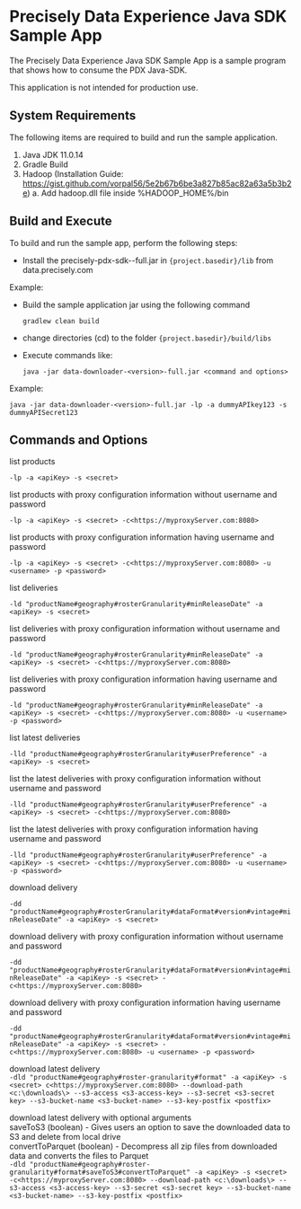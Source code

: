 # Precisely Data Experience Java SDK Sample App

The Precisely Data Experience Java SDK Sample App is a sample program that shows how to consume the PDX Java-SDK.

This application is not intended for production use.

## System Requirements
The following items are required to build and run the sample application.
1. Java JDK 11.0.14
2. Gradle Build
3. Hadoop (Installation Guide: https://gist.github.com/vorpal56/5e2b67b6be3a827b85ac82a63a5b3b2e)
    a. Add hadoop.dll file inside %HADOOP_HOME%/bin

## Build and Execute

To build and run the sample app, perform the following steps:
- Install the precisely-pdx-sdk-<version>-full.jar in `{project.basedir}/lib` from data.precisely.com

Example: 

- Build the sample application jar using the following command

    `gradlew clean build`
- change directories (cd) to the folder `{project.basedir}/build/libs`
- Execute commands like:

   `java -jar data-downloader-<version>-full.jar <command and options>`

Example: 

`java -jar data-downloader-<version>-full.jar -lp -a dummyAPIkey123 -s dummyAPISecret123`

## Commands and Options

list products

`-lp -a <apiKey> -s <secret>`

list products with proxy configuration information without username and password

`-lp -a <apiKey> -s <secret> -c<https://myproxyServer.com:8080>`

list products with proxy configuration information having username and password

`-lp -a <apiKey> -s <secret> -c<https://myproxyServer.com:8080> -u <username> -p <password>`

list deliveries

`-ld "productName#geography#rosterGranularity#minReleaseDate" -a <apiKey> -s <secret>`

list deliveries with proxy configuration information without username and password

`-ld "productName#geography#rosterGranularity#minReleaseDate" -a <apiKey> -s <secret> -c<https://myproxyServer.com:8080>`

list deliveries with proxy configuration information having username and password

`-ld "productName#geography#rosterGranularity#minReleaseDate" -a <apiKey> -s <secret> -c<https://myproxyServer.com:8080> -u <username> -p <password>`

list latest deliveries

`-lld "productName#geography#rosterGranularity#userPreference" -a <apiKey> -s <secret>`

list the latest deliveries with proxy configuration information without username and password

`-lld "productName#geography#rosterGranularity#userPreference" -a <apiKey> -s <secret> -c<https://myproxyServer.com:8080>`

list the latest deliveries with proxy configuration information having username and password

`-lld "productName#geography#rosterGranularity#userPreference" -a <apiKey> -s <secret> -c<https://myproxyServer.com:8080> -u <username> -p <password>`

download delivery

`-dd "productName#geography#rosterGranularity#dataFormat#version#vintage#minReleaseDate" -a <apiKey> -s <secret>`

download delivery with proxy configuration information without username and password

`-dd "productName#geography#rosterGranularity#dataFormat#version#vintage#minReleaseDate" -a <apiKey> -s <secret> -c<https://myproxyServer.com:8080>`

download delivery with proxy configuration information having username and password

`-dd "productName#geography#rosterGranularity#dataFormat#version#vintage#minReleaseDate" -a <apiKey> -s <secret> -c<https://myproxyServer.com:8080> -u <username> -p <password>`

download latest delivery</br>
`-dld "productName#geography#roster-granularity#format" -a <apiKey> -s <secret> c<https://myproxyServer.com:8080> --download-path <c:\downloads\> --s3-access <s3-access-key> --s3-secret <s3-secret key> --s3-bucket-name <s3-bucket-name> --s3-key-postfix <postfix>`  
  
download latest delivery with optional arguments  
saveToS3 (boolean) - Gives users an option to save the downloaded data to S3 and delete from local drive  
convertToParquet (boolean) - Decompress all zip files from downloaded data and converts the files to Parquet  
`-dld "productName#geography#roster-granularity#format#saveToS3#convertToParquet" -a <apiKey> -s <secret> -c<https://myproxyServer.com:8080> --download-path <c:\downloads\> --s3-access <s3-access-key> --s3-secret <s3-secret key> --s3-bucket-name <s3-bucket-name> --s3-key-postfix <postfix>`